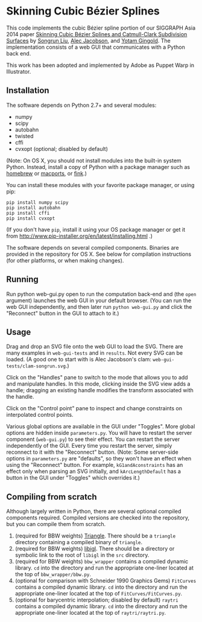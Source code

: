 # Skinning Cubic Bézier Splines

This code implements the cubic Bézier spline portion of our SIGGRAPH Asia 2014 paper
[Skinning Cubic Bézier Splines and Catmull-Clark Subdivision Surfaces](http://cs.gmu.edu/~ygingold/splineskin/)
by [Songrun Liu](http://cs.gmu.edu/~sliu11/), [Alec Jacobson](http://www.cs.columbia.edu/~jacobson/), and [Yotam Gingold](http://cs.gmu.edu/~ygingold/).
The implementation consists of a web GUI that communicates with a Python back end.

This work has been adopted and implemented by Adobe as Puppet Warp in Illustrator.

## Installation

The software depends on Python 2.7+ and several modules:

- numpy
- scipy
- autobahn
- twisted
- cffi
- cvxopt (optional; disabled by default)

(Note: On OS X, you should not install modules into the built-in system Python. Instead,
install a copy of Python with a package manager such as
[homebrew](http://brew.sh/) or [macports](http://www.macports.org/), or [fink](http://www.finkproject.org/).)

You can install these modules with your favorite package manager, or using pip:

    pip install numpy scipy
    pip install autobahn
    pip install cffi
    pip install cvxopt

(If you don't have `pip`, install it using your OS package manager or get it from http://www.pip-installer.org/en/latest/installing.html .)

The software depends on several compiled components.
Binaries are provided in the repository for OS X.
See below for compilation instructions (for other platforms, or when making changes).

## Running

Run
    python web-gui.py open
to run the computation back-end and (the `open` argument) launches
the web GUI in your default browser.
(You can run the web GUI independently, and then later run `python web-gui.py`
and click the "Reconnect" button in the GUI to attach to it.)


## Usage

Drag and drop an SVG file onto the web GUI to load the SVG.
There are many examples in `web-gui-tests` and in `results`.
Not every SVG can be loaded.
(A good one to start with is Alec Jacobson's clam: `web-gui-tests/clam-songrun.svg`.)

Click on the "Handles" pane to switch to the mode that allows you to
add and manipulate handles. In this mode, clicking inside the SVG view adds a handle;
dragging an existing handle modifies the transform associated with the handle.

Click on the "Control point" pane to inspect and change constraints on
interpolated control points.

Various global options are available in the GUI under "Toggles".
More global options are hidden inside `parameters.py`.
You will have to restart the server component (`web-gui.py`) to see their effect.
You can restart the server independently of the GUI. Every time you restart the server,
simply reconnect to it with the "Reconnect" button.
(Note: Some server-side options in `parameters.py` are "defaults", so they won't
have an effect when using the "Reconnect" button. For example, `kG1andAconstraints`
has an effect only when parsing an SVG initially, and `kArcLengthDefault` has
a button in the GUI under "Toggles" which overrides it.)


## Compiling from scratch

Although largely written in Python, there are several optional compiled components required.
Compiled versions are checked into the repository, but you can compile them from scratch.

1. (required for BBW weights) [Triangle](http://www.cs.cmu.edu/~quake/triangle.html). There should be a `triangle` directory containing a compiled binary of `triangle`.
2. (required for BBW weights) [libigl](https://github.com/libigl/libigl). There should be a directory or symbolic link to the root of `libigl` in the `src` directory.
3. (required for BBW weights) `bbw_wrapper` contains a compiled dynamic library. `cd` into the directory and run the appropriate one-liner located at the top of `bbw_wrapper/bbw.py`.
4. (optional for comparison with Schneider 1990 Graphics Gems) `FitCurves` contains a compiled dynamic library. `cd` into the directory and run the appropriate one-liner located at the top of `FitCurves/FitCurves.py`.
5. (optional for barycentric interpolation; disabled by default) `raytri` contains a compiled dynamic library. `cd` into the directory and run the appropriate one-liner located at the top of `raytri/raytri.py`.
